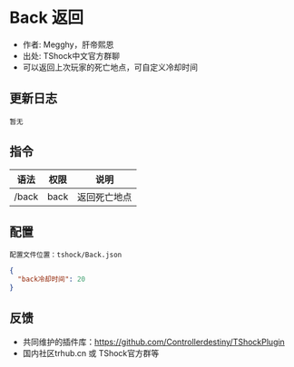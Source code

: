 # Back 返回

- 作者: Megghy，肝帝熙恩
- 出处: TShock中文官方群聊
- 可以返回上次玩家的死亡地点，可自定义冷却时间

## 更新日志

```
暂无
```

## 指令

| 语法           |        权限         |   说明   |
| -------------- | :-----------------: | :------: |
| /back | back   | 返回死亡地点|

## 配置
	配置文件位置：tshock/Back.json
```json
{
  "back冷却时间": 20
}
```
## 反馈
- 共同维护的插件库：https://github.com/Controllerdestiny/TShockPlugin
- 国内社区trhub.cn 或 TShock官方群等